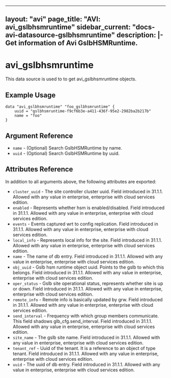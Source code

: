 <!--
    Copyright 2021 VMware, Inc.
    SPDX-License-Identifier: Mozilla Public License 2.0
-->
---
layout: "avi"
page_title: "AVI: avi_gslbhsmruntime"
sidebar_current: "docs-avi-datasource-gslbhsmruntime"
description: |-
  Get information of Avi GslbHSMRuntime.
---

# avi_gslbhsmruntime

This data source is used to to get avi_gslbhsmruntime objects.

## Example Usage

```hcl
data "avi_gslbhsmruntime" "foo_gslbhsmruntime" {
    uuid = "gslbhsmruntime-f9cf6b3e-a411-436f-95e2-2982ba2b217b"
    name = "foo"
}
```

## Argument Reference

* `name` - (Optional) Search GslbHSMRuntime by name.
* `uuid` - (Optional) Search GslbHSMRuntime by uuid.

## Attributes Reference

In addition to all arguments above, the following attributes are exported:

* `cluster_uuid` - The site controller cluster uuid. Field introduced in 31.1.1. Allowed with any value in enterprise, enterprise with cloud services edition.
* `enabled` - Represents whether hsm is enabled/disabled. Field introduced in 31.1.1. Allowed with any value in enterprise, enterprise with cloud services edition.
* `events` - Events captured wrt to config replication. Field introduced in 31.1.1. Allowed with any value in enterprise, enterprise with cloud services edition.
* `local_info` - Represents local info for the site. Field introduced in 31.1.1. Allowed with any value in enterprise, enterprise with cloud services edition.
* `name` - The name of db entry. Field introduced in 31.1.1. Allowed with any value in enterprise, enterprise with cloud services edition.
* `obj_uuid` - Gslb hsm runtime object uuid. Points to the gslb to which this belongs. Field introduced in 31.1.1. Allowed with any value in enterprise, enterprise with cloud services edition.
* `oper_status` - Gslb site operational status, represents whether site is up or down. Field introduced in 31.1.1. Allowed with any value in enterprise, enterprise with cloud services edition.
* `remote_info` - Remote info is basically updated by grw. Field introduced in 31.1.1. Allowed with any value in enterprise, enterprise with cloud services edition.
* `send_interval` - Frequency with which group members communicate. This field shadows glb_cfg.send_interval. Field introduced in 31.1.1. Allowed with any value in enterprise, enterprise with cloud services edition.
* `site_name` - The gslb site name. Field introduced in 31.1.1. Allowed with any value in enterprise, enterprise with cloud services edition.
* `tenant_ref` - Uuid of the tenant. It is a reference to an object of type tenant. Field introduced in 31.1.1. Allowed with any value in enterprise, enterprise with cloud services edition.
* `uuid` - The uuid of db entry. Field introduced in 31.1.1. Allowed with any value in enterprise, enterprise with cloud services edition.

